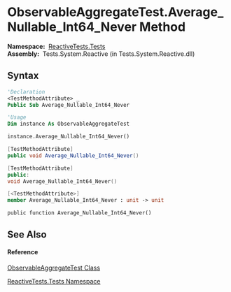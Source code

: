 # ObservableAggregateTest.Average\_Nullable\_Int64\_Never Method

**Namespace:**  [ReactiveTests.Tests](ReactiveTests.Tests\ReactiveTests.Tests.md)  
**Assembly:**  Tests.System.Reactive (in Tests.System.Reactive.dll)

## Syntax

```vb
'Declaration
<TestMethodAttribute> _
Public Sub Average_Nullable_Int64_Never
```

```vb
'Usage
Dim instance As ObservableAggregateTest

instance.Average_Nullable_Int64_Never()
```

```csharp
[TestMethodAttribute]
public void Average_Nullable_Int64_Never()
```

```c++
[TestMethodAttribute]
public:
void Average_Nullable_Int64_Never()
```

```fsharp
[<TestMethodAttribute>]
member Average_Nullable_Int64_Never : unit -> unit 
```

```jscript
public function Average_Nullable_Int64_Never()
```

## See Also

#### Reference

[ObservableAggregateTest Class](ObservableAggregateTest\ObservableAggregateTest.md)

[ReactiveTests.Tests Namespace](ReactiveTests.Tests\ReactiveTests.Tests.md)




